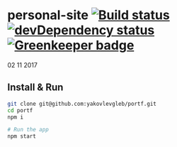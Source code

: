 # personal-site [![Build status][travis-image]][travis-url] [![devDependency status][devDependencies-image]][devDependencies-url][![Greenkeeper badge](https://badges.greenkeeper.io/yakovlevgleb/portf.svg)](https://greenkeeper.io/)

02 11 2017

## Install & Run
```bash
git clone git@github.com:yakovlevgleb/portf.git
cd portf
npm i

# Run the app
npm start
```

[travis-image]: https://travis-ci.org/yakovlevgleb/portf.svg?branch=master
[travis-url]: https://travis-ci.org/yakovlevgleb/portf

[devDependencies-image]: https://david-dm.org/yakovlevgleb/portf/dev-status.svg
[devDependencies-url]: https://david-dm.org/yakovlevgleb/portf?type=dev
